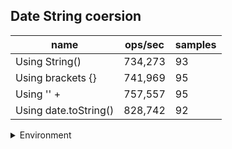 ## Date String coersion

|name|ops/sec|samples|
|-|-|-|
|Using String()|734,273|93|
|Using brackets {}|741,969|95|
|Using '' + |757,557|95|
|Using date.toString()|828,742|92|


<details>
<summary>Environment</summary>

* __Machine:__ linux x64 | 2 vCPUs | 6.8GB Mem
* __Run:__ Tue Oct 24 2023 16:14:51 GMT+0000 (Coordinated Universal Time)
</details>

<!--
{"environment":{"platform":"linux","arch":"x64","cpus":2,"totalMemory":6.759746551513672},"benchmarks":[{"name":"Using String()","opsSec":734273.431620485,"samples":8},{"name":"Using brackets {}","opsSec":741969.1759844808,"samples":3},{"name":"Using '' + ","opsSec":757557.3584446753,"samples":8},{"name":"Using date.toString()","opsSec":828741.6031011435,"samples":4}]}-->
